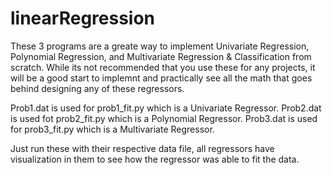 # linearRegression
These 3 programs are a greate way to implement Univariate Regression, Polynomial Regression, and Multivariate Regression & Classification from scratch.
While its not recommended that you use these for any projects, it will be a good start to implemnt and practically see all the math that goes behind designing any of these 
regressors. 


Prob1.dat is used for prob1_fit.py which is a Univariate Regressor. 
Prob2.dat is used fot prob2_fit.py which is a Polynomial Regressor.
Prob3.dat is used for prob3_fit.py which is a Multivariate Regressor.

Just run these with their respective data file, all regressors have visualization in them to see how the regressor was able to fit the data.
